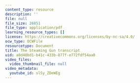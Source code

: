 ```yaml
---
content_type: resource
description: ''
file: null
file_size: 26851
file_type: application/pdf
learning_resource_types: []
license: https://creativecommons.org/licenses/by-nc-sa/4.0/
ocw_type: OCWFile
resourcetype: Document
title: The Steaming Gun transcript
uid: a0d48bd1-b41c-433b-877f-e772fdf54aa0
video_files:
  video_thumbnail_file: null
video_metadata:
  youtube_id: slSy_ZDeWEg
---
```

